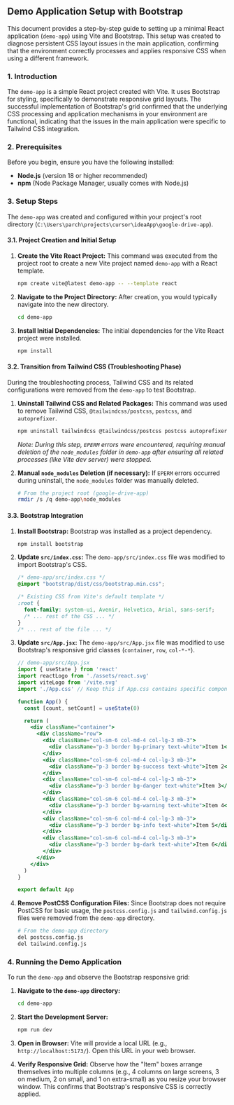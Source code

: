 ## Demo Application Setup with Bootstrap

This document provides a step-by-step guide to setting up a minimal React application (`demo-app`) using Vite and Bootstrap. This setup was created to diagnose persistent CSS layout issues in the main application, confirming that the environment correctly processes and applies responsive CSS when using a different framework.

### 1. Introduction

The `demo-app` is a simple React project created with Vite. It uses Bootstrap for styling, specifically to demonstrate responsive grid layouts. The successful implementation of Bootstrap's grid confirmed that the underlying CSS processing and application mechanisms in your environment are functional, indicating that the issues in the main application were specific to Tailwind CSS integration.

### 2. Prerequisites

Before you begin, ensure you have the following installed:

*   **Node.js** (version 18 or higher recommended)
*   **npm** (Node Package Manager, usually comes with Node.js)

### 3. Setup Steps

The `demo-app` was created and configured within your project's root directory (`C:\Users\parch\projects\cursor\ideaApp\google-drive-app`).

#### 3.1. Project Creation and Initial Setup

1.  **Create the Vite React Project:**
    This command was executed from the project root to create a new Vite project named `demo-app` with a React template.
    ```bash
    npm create vite@latest demo-app -- --template react
    ```

2.  **Navigate to the Project Directory:**
    After creation, you would typically navigate into the new directory.
    ```bash
    cd demo-app
    ```

3.  **Install Initial Dependencies:**
    The initial dependencies for the Vite React project were installed.
    ```bash
    npm install
    ```

#### 3.2. Transition from Tailwind CSS (Troubleshooting Phase)

During the troubleshooting process, Tailwind CSS and its related configurations were removed from the `demo-app` to test Bootstrap.

1.  **Uninstall Tailwind CSS and Related Packages:**
    This command was used to remove Tailwind CSS, `@tailwindcss/postcss`, `postcss`, and `autoprefixer`.
    ```bash
    npm uninstall tailwindcss @tailwindcss/postcss postcss autoprefixer
    ```
    *Note: During this step, `EPERM` errors were encountered, requiring manual deletion of the `node_modules` folder in `demo-app` after ensuring all related processes (like Vite dev server) were stopped.*

2.  **Manual `node_modules` Deletion (if necessary):**
    If `EPERM` errors occurred during uninstall, the `node_modules` folder was manually deleted.
    ```bash
    # From the project root (google-drive-app)
    rmdir /s /q demo-app\node_modules
    ```

#### 3.3. Bootstrap Integration

1.  **Install Bootstrap:**
    Bootstrap was installed as a project dependency.
    ```bash
    npm install bootstrap
    ```

2.  **Update `src/index.css`:**
    The `demo-app/src/index.css` file was modified to import Bootstrap's CSS.
    ```css
    /* demo-app/src/index.css */
    @import "bootstrap/dist/css/bootstrap.min.css";

    /* Existing CSS from Vite's default template */
    :root {
      font-family: system-ui, Avenir, Helvetica, Arial, sans-serif;
      /* ... rest of the CSS ... */
    }
    /* ... rest of the file ... */
    ```

3.  **Update `src/App.jsx`:**
    The `demo-app/src/App.jsx` file was modified to use Bootstrap's responsive grid classes (`container`, `row`, `col-*-*`).
    ```jsx
    // demo-app/src/App.jsx
    import { useState } from 'react'
    import reactLogo from './assets/react.svg'
    import viteLogo from '/vite.svg'
    import './App.css' // Keep this if App.css contains specific component styles

    function App() {
      const [count, setCount] = useState(0)

      return (
        <div className="container">
          <div className="row">
            <div className="col-sm-6 col-md-4 col-lg-3 mb-3">
              <div className="p-3 border bg-primary text-white">Item 1</div>
            </div>
            <div className="col-sm-6 col-md-4 col-lg-3 mb-3">
              <div className="p-3 border bg-success text-white">Item 2</div>
            </div>
            <div className="col-sm-6 col-md-4 col-lg-3 mb-3">
              <div className="p-3 border bg-danger text-white">Item 3</div>
            </div>
            <div className="col-sm-6 col-md-4 col-lg-3 mb-3">
              <div className="p-3 border bg-warning text-white">Item 4</div>
            </div>
            <div className="col-sm-6 col-md-4 col-lg-3 mb-3">
              <div className="p-3 border bg-info text-white">Item 5</div>
            </div>
            <div className="col-sm-6 col-md-4 col-lg-3 mb-3">
              <div className="p-3 border bg-dark text-white">Item 6</div>
            </div>
          </div>
        </div>
      )
    }

    export default App
    ```

4.  **Remove PostCSS Configuration Files:**
    Since Bootstrap does not require PostCSS for basic usage, the `postcss.config.js` and `tailwind.config.js` files were removed from the `demo-app` directory.
    ```bash
    # From the demo-app directory
    del postcss.config.js
    del tailwind.config.js
    ```

### 4. Running the Demo Application

To run the `demo-app` and observe the Bootstrap responsive grid:

1.  **Navigate to the `demo-app` directory:**
    ```bash
    cd demo-app
    ```

2.  **Start the Development Server:**
    ```bash
    npm run dev
    ```

3.  **Open in Browser:**
    Vite will provide a local URL (e.g., `http://localhost:5173/`). Open this URL in your web browser.

4.  **Verify Responsive Grid:**
    Observe how the "Item" boxes arrange themselves into multiple columns (e.g., 4 columns on large screens, 3 on medium, 2 on small, and 1 on extra-small) as you resize your browser window. This confirms that Bootstrap's responsive CSS is correctly applied.

